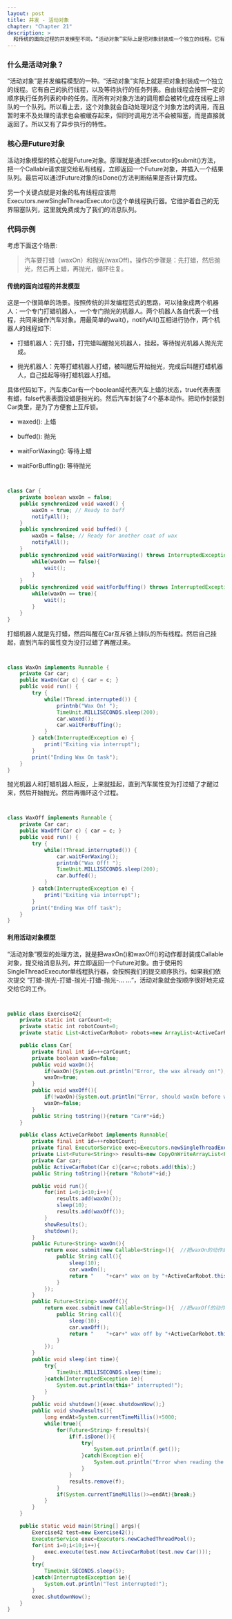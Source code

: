 ```yaml
---
layout: post
title: 并发 - 活动对象
chapter: "Chapter 21"
description: >
  和传统的面向过程的并发模型不同，“活动对象”实际上是把对象封装成一个独立的线程。它有自己的执行线程，以及等待执行的任务列表。自由线程会按照一定的顺序执行任务列表的中的任务。而所有对对象方法的调用都会被转化成在线程上排队的一个队列。所以看上去，这个对象就会自动处理对这个对象方法的调用，而且暂时来不及处理的请求也会被缓存起来，但同时调用方法不会被阻塞，而是直接就返回了，所以又有了异步执行的特性。
---
```




### 什么是活动对象？

“活动对象”是并发编程模型的一种。“活动对象”实际上就是把对象封装成一个独立的线程。它有自己的执行线程，以及等待执行的任务列表。自由线程会按照一定的顺序执行任务列表的中的任务。而所有对对象方法的调用都会被转化成在线程上排队的一个队列。所以看上去，这个对象就会自动处理对这个对象方法的调用，而且暂时来不及处理的请求也会被缓存起来，但同时调用方法不会被阻塞，而是直接就返回了。所以又有了异步执行的特性。



### 核心是Future对象

活动对象模型的核心就是Future对象。原理就是通过Executor的submit()方法，把一个Callable请求提交给私有线程，立即返回一个Future对象，并插入一个结果队列。最后可以通过Future对象的isDone()方法判断结果是否计算完成。

另一个关键点就是对象的私有线程应该用Executors.newSingleThreadExecutor()这个单线程执行器。它维护着自己的无界阻塞队列，这里就免费成为了我们的消息队列。



### 代码示例

考虑下面这个场景:
> 汽车要打蜡（waxOn）和抛光(waxOff)。操作的步骤是：先打蜡，然后抛光，然后再上蜡，再抛光，循环往复。



#### 传统的面向过程的并发模型

这是一个很简单的场景。按照传统的并发编程范式的思路，可以抽象成两个机器人：一个专门打蜡机器人，一个专门抛光的机器人。两个机器人各自代表一个线程，共同来操作汽车对象。用最简单的wait()，notifyAll()互相进行协作，两个机器人的线程如下:


* 打蜡机器人：先打蜡，打完蜡叫醒抛光机器人，挂起，等待抛光机器人抛光完成。

* 抛光机器人：先等打蜡机器人打蜡，被叫醒后开始抛光，完成后叫醒打蜡机器人，自己挂起等待打蜡机器人打蜡。

具体代码如下，汽车类Car有一个boolean域代表汽车上蜡的状态，true代表表面有蜡，false代表表面没蜡是抛光的。然后汽车封装了4个基本动作。把动作封装到Car类里，是为了方便套上互斥锁。


* waxed(): 上蜡

* buffed(): 抛光

* waitForWaxing(): 等待上蜡

* waitForBuffing(): 等待抛光



```java


class Car {
	private boolean waxOn = false;
	public synchronized void waxed() {
		waxOn = true; // Ready to buff
		notifyAll();
	}
	public synchronized void buffed() {
		waxOn = false; // Ready for another coat of wax
		notifyAll();
	}
	public synchronized void waitForWaxing() throws InterruptedException {
		while(waxOn == false){
			wait();
		}
	}
	public synchronized void waitForBuffing() throws InterruptedException {
		while(waxOn == true){
			wait();
		}
	}
}


```



打蜡机器人就是先打蜡，然后叫醒在Car互斥锁上排队的所有线程。然后自己挂起，直到汽车的属性变为没打过蜡了再醒过来。


```java


class WaxOn implements Runnable {
	private Car car;
	public WaxOn(Car c) { car = c; }
	public void run() {
		try {
			while(!Thread.interrupted()) {
				printnb("Wax On! ");
				TimeUnit.MILLISECONDS.sleep(200);
				car.waxed();
				car.waitForBuffing();
			}
		} catch(InterruptedException e) {
			print("Exiting via interrupt");
		}
		print("Ending Wax On task");
	}
}


```



抛光机器人和打蜡机器人相反，上来就挂起，直到汽车属性变为打过蜡了才醒过来，然后开始抛光。然后再循环这个过程。


```java


class WaxOff implements Runnable {
	private Car car;
	public WaxOff(Car c) { car = c; }
	public void run() {
		try {
			while(!Thread.interrupted()) {
				car.waitForWaxing();
				printnb("Wax Off! ");
				TimeUnit.MILLISECONDS.sleep(200);
				car.buffed();
			}
		} catch(InterruptedException e) {
			print("Exiting via interrupt");
		}
		print("Ending Wax Off task");
	}
}


```





#### 利用活动对象模型

“活动对象”模型的处理方法，就是把waxOn()和waxOff()的动作都封装成Callable对象，提交给消息队列，并立即返回一个Future对象。由于使用的SingleThreadExecutor单线程执行器，会按照我们的提交顺序执行。如果我们依次提交 ”打蜡-抛光-打蜡-抛光-打蜡-抛光-... ...“，活动对象就会按顺序很好地完成交给它的工作。


```java


public class Exercise42{
    private static int carCount=0;
    private static int robotCount=0;
    private static List<ActiveCarRobot> robots=new ArrayList<ActiveCarRobot>();

    public class Car{
        private final int id=++carCount;
        private boolean waxOn=false;
        public void waxOn(){
            if(waxOn){System.out.println("Error, the wax already on!");return;}
            waxOn=true;
        }
        public void waxOff(){
            if(!waxOn){System.out.println("Error, should waxOn before waxOff!");return;}
            waxOn=false;
        }
        public String toString(){return "Car#"+id;}
    }

    public class ActiveCarRobot implements Runnable{
        private final int id=++robotCount;
        private final ExecutorService exec=Executors.newSingleThreadExecutor();	//必须是单线程执行器
        private List<Future<String>> results=new CopyOnWriteArrayList<Future<String>>();
        private Car car;
        public ActiveCarRobot(Car c){car=c;robots.add(this);}
        public String toString(){return "Robot#"+id;}

        public void run(){
            for(int i=0;i<10;i++){
                results.add(waxOn());
                sleep(10);
                results.add(waxOff());
            }
            showResults();
            shutdown();
        }
        public Future<String> waxOn(){
            return exec.submit(new Callable<String>(){	//把waxOn的动作封装成一个Callable对象，被提交给消息队列
                public String call(){
                    sleep(10);
                    car.waxOn();
                    return "    "+car+" wax on by "+ActiveCarRobot.this;
                }
            });
        }
        public Future<String> waxOff(){
            return exec.submit(new Callable<String>(){	//把waxOff的动作封装成一个Callable对象，被提交给消息队列
                public String call(){
                    sleep(10);
                    car.waxOff();
                    return "    "+car+" wax off by "+ActiveCarRobot.this;
                }
            });
        }
        public void sleep(int time){
            try{
                TimeUnit.MILLISECONDS.sleep(time);
            }catch(InterruptedException ie){
                System.out.println(this+" interrupted!");
            }
        }
        public void shutdown(){exec.shutdownNow();}
        public void showResults(){
            long endAt=System.currentTimeMillis()+5000;
            while(true){
                for(Future<String> f:results){
                    if(f.isDone()){
                        try{
                            System.out.println(f.get());
                        }catch(Exception e){
                            System.out.println("Error when reading the results!");
                        }
                    }
                    results.remove(f);
                }
                if(System.currentTimeMillis()>=endAt){break;}
            }
        }
    }

    public static void main(String[] args){
        Exercise42 test=new Exercise42();
        ExecutorService exec=Executors.newCachedThreadPool();
        for(int i=0;i<10;i++){
            exec.execute(test.new ActiveCarRobot(test.new Car()));
        }
        try{
            TimeUnit.SECONDS.sleep(5);
        }catch(InterruptedException ie){
            System.out.println("Test interrupted!");
        }
        exec.shutdownNow();
    }
}


```


